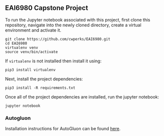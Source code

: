 ## EAI6980 Capstone Project

To run the Jupyter notebook associated with this project, first clone this repository, navigate into the newly cloned directory, create a virtual environment and activate it.

```
git clone https://github.com/cwperks/EAI6980.git
cd EAI6980
virtualenv venv
source venv/bin/activate
```

If `virtualenv` is not installed then install it using:

```
pip3 install virtualenv
```

Next, install the project dependencies:

```
pip3 install -R requirements.txt
```

Once all of the project dependencies are installed, run the jupyter notebook:

```
jupyter notebook
```

### Autogluon

Installation instructions for AutoGluon can be found [here](https://auto.gluon.ai/stable/install.html).